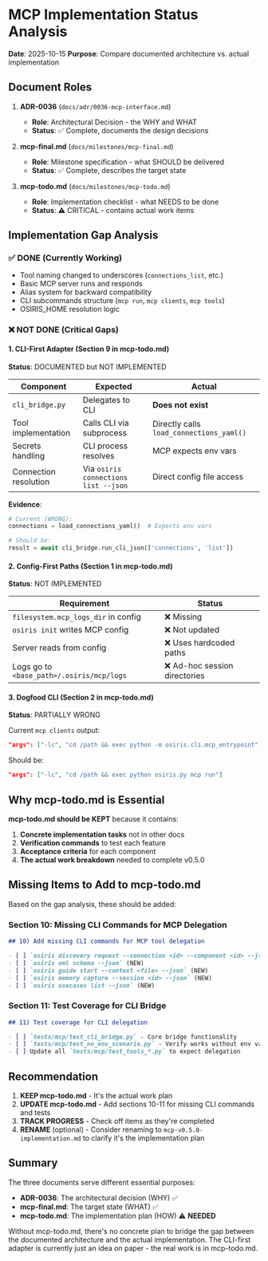 # MCP Implementation Status Analysis

**Date**: 2025-10-15
**Purpose**: Compare documented architecture vs. actual implementation

## Document Roles

1. **ADR-0036** (`docs/adr/0036-mcp-interface.md`)
   - **Role**: Architectural Decision - the WHY and WHAT
   - **Status**: ✅ Complete, documents the design decisions

2. **mcp-final.md** (`docs/milestones/mcp-final.md`)
   - **Role**: Milestone specification - what SHOULD be delivered
   - **Status**: ✅ Complete, describes the target state

3. **mcp-todo.md** (`docs/milestones/mcp-todo.md`)
   - **Role**: Implementation checklist - what NEEDS to be done
   - **Status**: ⚠️ CRITICAL - contains actual work items

## Implementation Gap Analysis

### ✅ DONE (Currently Working)
- Tool naming changed to underscores (`connections_list`, etc.)
- Basic MCP server runs and responds
- Alias system for backward compatibility
- CLI subcommands structure (`mcp run`, `mcp clients`, `mcp tools`)
- OSIRIS_HOME resolution logic

### ❌ NOT DONE (Critical Gaps)

#### 1. CLI-First Adapter (Section 9 in mcp-todo.md)
**Status**: DOCUMENTED but NOT IMPLEMENTED

| Component | Expected | Actual |
|-----------|----------|--------|
| `cli_bridge.py` | Delegates to CLI | **Does not exist** |
| Tool implementation | Calls CLI via subprocess | Directly calls `load_connections_yaml()` |
| Secrets handling | CLI process resolves | MCP expects env vars |
| Connection resolution | Via `osiris connections list --json` | Direct config file access |

**Evidence**:
```python
# Current (WRONG):
connections = load_connections_yaml()  # Expects env vars

# Should be:
result = await cli_bridge.run_cli_json(['connections', 'list'])
```

#### 2. Config-First Paths (Section 1 in mcp-todo.md)
**Status**: NOT IMPLEMENTED

| Requirement | Status |
|-------------|--------|
| `filesystem.mcp_logs_dir` in config | ❌ Missing |
| `osiris init` writes MCP config | ❌ Not updated |
| Server reads from config | ❌ Uses hardcoded paths |
| Logs go to `<base_path>/.osiris/mcp/logs` | ❌ Ad-hoc session directories |

#### 3. Dogfood CLI (Section 2 in mcp-todo.md)
**Status**: PARTIALLY WRONG

Current `mcp clients` output:
```json
"args": ["-lc", "cd /path && exec python -m osiris.cli.mcp_entrypoint"]
```

Should be:
```json
"args": ["-lc", "cd /path && exec python osiris.py mcp run"]
```

## Why mcp-todo.md is Essential

**mcp-todo.md should be KEPT** because it contains:

1. **Concrete implementation tasks** not in other docs
2. **Verification commands** to test each feature
3. **Acceptance criteria** for each component
4. **The actual work breakdown** needed to complete v0.5.0

## Missing Items to Add to mcp-todo.md

Based on the gap analysis, these should be added:

### Section 10: Missing CLI Commands for MCP Delegation

```markdown
## 10) Add missing CLI commands for MCP tool delegation

- [ ] `osiris discovery request --connection <id> --component <id> --json` (NEW)
- [ ] `osiris oml schema --json` (NEW)
- [ ] `osiris guide start --context <file> --json` (NEW)
- [ ] `osiris memory capture --session <id> --json` (NEW)
- [ ] `osiris usecases list --json` (NEW)
```

### Section 11: Test Coverage for CLI Bridge

```markdown
## 11) Test coverage for CLI delegation

- [ ] `tests/mcp/test_cli_bridge.py` - Core bridge functionality
- [ ] `tests/mcp/test_no_env_scenario.py` - Verify works without env vars
- [ ] Update all `tests/mcp/test_tools_*.py` to expect delegation
```

## Recommendation

1. **KEEP mcp-todo.md** - It's the actual work plan
2. **UPDATE mcp-todo.md** - Add sections 10-11 for missing CLI commands and tests
3. **TRACK PROGRESS** - Check off items as they're completed
4. **RENAME** (optional) - Consider renaming to `mcp-v0.5.0-implementation.md` to clarify it's the implementation plan

## Summary

The three documents serve different essential purposes:
- **ADR-0036**: The architectural decision (WHY) ✅
- **mcp-final.md**: The target state (WHAT) ✅
- **mcp-todo.md**: The implementation plan (HOW) ⚠️ **NEEDED**

Without mcp-todo.md, there's no concrete plan to bridge the gap between the documented architecture and the actual implementation. The CLI-first adapter is currently just an idea on paper - the real work is in mcp-todo.md.